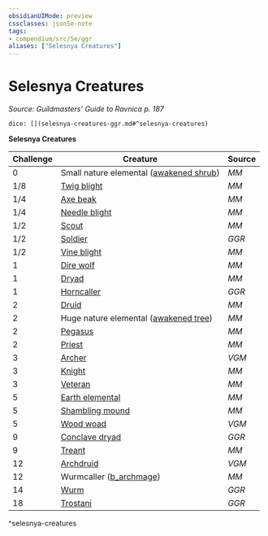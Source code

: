 ```yaml
---
obsidianUIMode: preview
cssclasses: json5e-note
tags:
- compendium/src/5e/ggr
aliases: ["Selesnya Creatures"]
---
```

# Selesnya Creatures
*Source: Guildmasters' Guide to Ravnica p. 187* 

`dice: [](selesnya-creatures-ggr.md#^selesnya-creatures)`

**Selesnya Creatures**

| Challenge | Creature | Source |
|-----------|----------|--------|
| 0 | Small nature elemental ([awakened shrub](compendium/bestiary/plant/awakened-shrub.md)) | *MM* |
| 1/8 | [Twig blight](compendium/bestiary/plant/twig-blight.md) | *MM* |
| 1/4 | [Axe beak](b_axe-beak.md) | *MM* |
| 1/4 | [Needle blight](compendium/bestiary/plant/needle-blight.md) | *MM* |
| 1/2 | [Scout](b_scout.md) | *MM* |
| 1/2 | [Soldier](b_soldier-ggr.md) | *GGR* |
| 1/2 | [Vine blight](compendium/bestiary/plant/vine-blight.md) | *MM* |
| 1 | [Dire wolf](b_dire-wolf.md) | *MM* |
| 1 | [Dryad](b_dryad.md) | *MM* |
| 1 | [Horncaller](b_horncaller-ggr.md) | *GGR* |
| 2 | [Druid](b_druid.md) | *MM* |
| 2 | Huge nature elemental ([awakened tree](compendium/bestiary/plant/awakened-tree.md)) | *MM* |
| 2 | [Pegasus](b_pegasus.md) | *MM* |
| 2 | [Priest](b_priest.md) | *MM* |
| 3 | [Archer](b_archer-mpmm.md) | *VGM* |
| 3 | [Knight](b_knight.md) | *MM* |
| 3 | [Veteran](b_veteran.md) | *MM* |
| 5 | [Earth elemental](b_earth-elemental.md) | *MM* |
| 5 | [Shambling mound](compendium/bestiary/plant/shambling-mound.md) | *MM* |
| 5 | [Wood woad](compendium/bestiary/plant/wood-woad-mpmm.md) | *VGM* |
| 9 | [Conclave dryad](b_conclave-dryad-ggr.md) | *GGR* |
| 9 | [Treant](compendium/bestiary/plant/treant.md) | *MM* |
| 12 | [Archdruid](b_archdruid-mpmm.md) | *VGM* |
| 12 | Wurmcaller ([b_archmage](b_archmage.md)) | *MM* |
| 14 | [Wurm](b_wurm-ggr.md) | *GGR* |
| 18 | [Trostani](compendium/bestiary/npc/trostani-ggr.md) | *GGR* |
^selesnya-creatures